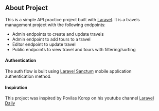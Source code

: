 ## About Project

This is a simple API practice project built with [Laravel](https://laravel.com/docs). 
It is a travels management project with the following endpoints:

- Admin endpoints to create and update travels
- Admin endpoint to add tours to a travel
- Editor endpoint to update travel
- Public endpoints to view travel and tours with filtering/sorting

#### Authentication
The auth flow is built using [Laravel Sanctum](https://laravel.com/docs/10.x/sanctum#mobile-application-authentication) mobile application authentication method.

#### Inspiration
This project was inspired by Povilas Korop on his youtube channel [Laravel Daily](https://www.youtube.com/@LaravelDaily)
